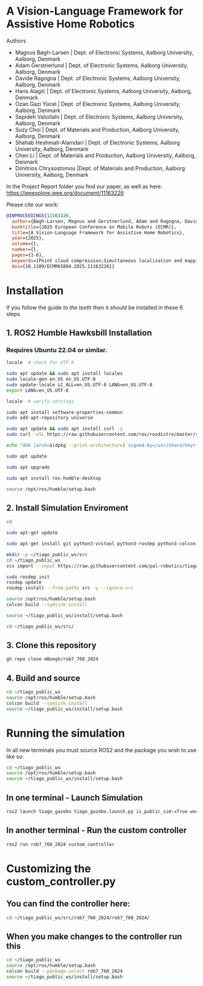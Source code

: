 # A Vision-Language Framework for Assistive Home Robotics

Authors
- Magnus Bøgh-Larsen       | Dept. of Electronic Systems, Aalborg University, Aalborg, Denmark
- Adam Gerstnerlund        | Dept. of Electronic Systems, Aalborg University, Aalborg, Denmark
- Davide Ragogna           | Dept. of Electronic Systems, Aalborg University, Aalborg, Denmark
- Haris Alagić             | Dept. of Electronic Systems, Aalborg University, Aalborg, Denmark
- Ozan Gazi Yücel          | Dept. of Electronic Systems, Aalborg University, Aalborg, Denmark
- Sepideh Valiollahi       | Dept. of Electronic Systems, Aalborg University, Aalborg, Denmark
- Suzy Choi                | Dept. of Materials and Production, Aalborg University, Aalborg, Denmark
- Shahab Heshmati-Alamdari | Dept. of Electronic Systems, Aalborg University, Aalborg, Denmark
- Chen Li                  | Dept. of Materials and Production, Aalborg University, Aalborg, Denmark
- Dimitrios Chrysostomou   |Dept. of Materials and Production, Aalborg University, Aalborg, Denmark

In the Project Report folder you find our paper, as well as here: https://ieeexplore.ieee.org/document/11163226

Please cite our work:
``` bibtex
@INPROCEEDINGS{11163226,
  author={Bøgh-Larsen, Magnus and Gerstnerlund, Adam and Ragogna, Davide and Alagić, Haris and Yücel, Ozan Gazi and Valiollahi, Sepideh and Choi, Suzy and Heshmati-Alamdari, Shahab and Li, Chen and Chrysostomou, Dimitrios},
  booktitle={2025 European Conference on Mobile Robots (ECMR)}, 
  title={A Vision-Language Framework for Assistive Home Robotics}, 
  year={2025},
  volume={},
  number={},
  pages={1-6},
  keywords={Point cloud compression;Simultaneous localization and mapping;Accuracy;Navigation;Object detection;Real-time systems;Natural language processing;Object recognition;Reliability;Artificial intelligence;Vision-Language Navigation;Robotics;Natural Language Processing;SLAM;Object Detection;Human-Robot Interaction},
  doi={10.1109/ECMR65884.2025.11163226}}
```

# Installation
If you follow the guide *to the teeth* then it *should* be installed in these 6 steps.

## 1. ROS2 Humble Hawksbill Installation
### Requires Ubuntu 22.04 or similar.
```bash
locale  # check for UTF-8

sudo apt update && sudo apt install locales
sudo locale-gen en_US en_US.UTF-8
sudo update-locale LC_ALL=en_US.UTF-8 LANG=en_US.UTF-8
export LANG=en_US.UTF-8

locale  # verify settings

sudo apt install software-properties-common
sudo add-apt-repository universe

sudo apt update && sudo apt install curl -y
sudo curl -sSL https://raw.githubusercontent.com/ros/rosdistro/master/ros.key -o /usr/share/keyrings/ros-archive-keyring.gpg

echo "deb [arch=$(dpkg --print-architecture) signed-by=/usr/share/keyrings/ros-archive-keyring.gpg] http://packages.ros.org/ros2/ubuntu $(. /etc/os-release && echo $UBUNTU_CODENAME) main" | sudo tee /etc/apt/sources.list.d/ros2.list > /dev/null

sudo apt update

sudo apt upgrade

sudo apt install ros-humble-desktop

source /opt/ros/humble/setup.bash
```

## 2. Install Simulation Enviroment
``` bash
cd

sudo apt-get update

sudo apt-get install git python3-vcstool python3-rosdep python3-colcon-common-extensions

mkdir -p ~/tiago_public_ws/src
cd ~/tiago_public_ws
vcs import --input https://raw.githubusercontent.com/pal-robotics/tiago_tutorials/humble-devel/tiago_public.repos src

sudo rosdep init
rosdep update
rosdep install --from-paths src -y --ignore-src

source /opt/ros/humble/setup.bash
colcon build --symlink-install

source ~/tiago_public_ws/install/setup.bash

cd ~/tiago_public_ws/src/
```

## 3. Clone this repository
```bash
gh repo clone mBoegh/rob7_760_2024
```
## 4. Build and source
```bash
cd ~/tiago_public_ws
source /opt/ros/humble/setup.bash
colcon build --symlink-install
source ~/tiago_public_ws/install/setup.bash
```

# Running the simulation
In all new terminals you must source ROS2 and the package you wish to use like so:
```bash
cd ~/tiago_public_ws
source /opt/ros/humble/setup.bash
source ~/tiago_public_ws/install/setup.bash
```

## In one terminal - Launch Simulation
```bash
ros2 launch tiago_gazebo tiago_gazebo.launch.py is_public_sim:=True world_name:=pal_office [arm_type:=no-arm]
```

## In another terminal - Run the custom controller
```bash
ros2 run rob7_760_2024 custom_controller
```

# Customizing the custom_controller.py
## You can find the controller here:
```bash
cd ~/tiago_public_ws/src/rob7_760_2024/rob7_760_2024/
```

## When you make changes to the controller run this
```bash
cd ~/tiago_public_ws
source /opt/ros/humble/setup.bash
colcon build --package-select rob7_760_2024
source ~/tiago_public_ws/install/setup.bash
```
